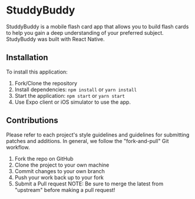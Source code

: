 # StuddyBuddy

StuddyBuddy is a mobile flash card app that allows you to build flash cards to help you gain a deep understanding of your preferred subject. StudyBuddy was built with React Native.

## Installation

To install this application:

1. Fork/Clone the repository
2. Install dependencies: `npm install` or `yarn install`
3. Start the application: `npm start` or `yarn start`
4. Use Expo client or iOS simulator to use the app.

## Contributions
Please refer to each project's style guidelines and guidelines for submitting patches and additions. In general, we follow the "fork-and-pull" Git workflow.

1. Fork the repo on GitHub
2. Clone the project to your own machine
3. Commit changes to your own branch
4. Push your work back up to your fork
5. Submit a Pull request
NOTE: Be sure to merge the latest from "upstream" before making a pull request!
